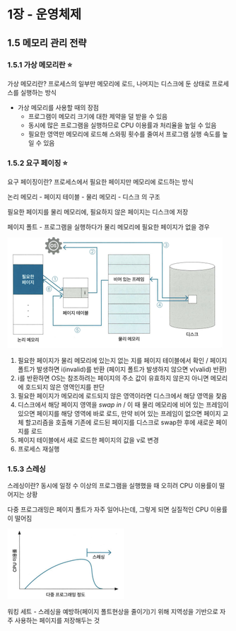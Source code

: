 # 1장 - 운영체제

## 1.5 메모리 관리 전략

### 1.5.1 가상 메모리란 ⭐

가상 메모리란? 프로세스의 일부만 메모리에 로드, 나머지는 디스크에 둔 상태로 프로세스를 실행하는 방식

* 가상 메모리를 사용할 때의 장점
  * 프로그램이 메모리 크기에 대한 제약을 덜 받을 수 있음
  * 동시에 많은 프로그램을 실행하므로 CPU 이용률과 처리율을 높일 수 있음
  * 필요한 영역만 메모리에 로드해 스와핑 횟수를 줄여서 프로그램 실행 속도를 높일 수 있음

### 1.5.2 요구 페이징 ⭐

요구 페이징이란? 프로세스에서 필요한 페이지만 메모리에 로드하는 방식

논리 메모리 - 페이지 테이블 - 물리 메모리 - 디스크 의 구조

필요한 페이지를 물리 메모리에, 필요하지 않은 페이지는 디스크에 저장

페이지 폴트 - 프로그램을 실행하다가 물리 메모리에 필요한 페이지가 없을 경우

![Alt text](page_fault.png)

1. 필요한 페이지가 물리 메모리에 있는지 없는 지를 페이지 테이블에서 확인 / 페이지 폴트가 발생하면 i(invalid)를 반환 (페이지 폴트가 발생하지 않으면 v(valid) 반환)
2. i를 반환하면 OS는 참조하려는 페이지의 주소 값이 유효하지 않은지 아니면 메모리에 호드되지 않은 영역인지를 판단
3. 필요한 페이지가 메모리에 로드되지 않은 영역이라면 디스크에서 해당 영역을 찾음
4. 디스크에서 해당 페이지 영역을 *swap in* / 이 때 물리 메모리에 비어 있는 프레임이 있으면 페이지를 해당 영역에 바로 로드, 만약 비어 있는 프레임이 없으면 페이지 교체 할고리즘을 호출해 기존에 로드된 페이지를 디스크로 swap한 후에 새로운 페이지를 로드
5. 페이지 테이블에서 새로 로드한 페이지의 값을 v로 변경
6. 프로세스 재실행

### 1.5.3 스레싱

스레싱이란? 동시에 일정 수 이상의 프로그램을 실행했을 때 오히려 CPU 이용률이 떨어지는 상황

다중 프로그래밍은 페이지 폴트가 자주 일어나는데, 그렇게 되면 실질적인 CPU 이용률이 떨어짐

![Alt text](thrashing.png)

워킹 세트 - 스레싱을 예방하(페이지 폴트현상을 줄이기)기 위해 지역성을 기반으로 자주 사용하는 페이지를 저장해두는 것
